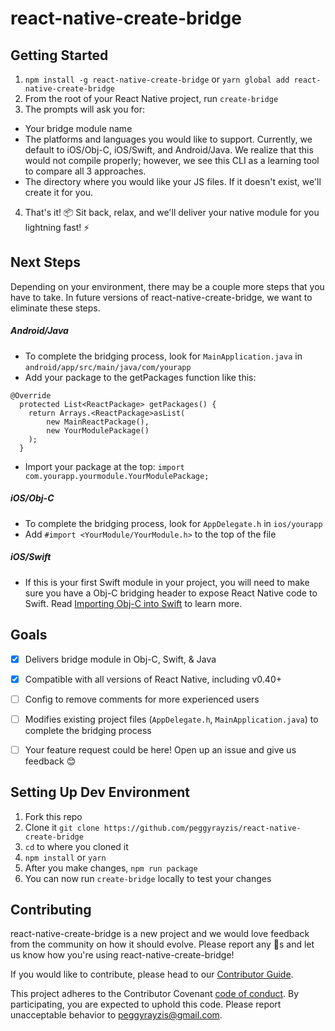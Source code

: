 # react-native-create-bridge


## Getting Started
1. `npm install -g react-native-create-bridge` or `yarn global add react-native-create-bridge`
2. From the root of your React Native project, run `create-bridge`
3. The prompts will ask you for:
  - Your bridge module name
  - The platforms and languages you would like to support. Currently, we default to iOS/Obj-C, iOS/Swift, and Android/Java. We realize that this would not compile properly; however, we see this CLI as a learning tool to compare all 3 approaches.
  - The directory where you would like your JS files. If it doesn't exist, we'll create it for you.
4. That's it! 📦 Sit back, relax, and we'll deliver your native module for you lightning fast! ⚡️

## Next Steps
Depending on your environment, there may be a couple more steps that you have to take. In future versions of react-native-create-bridge, we want to eliminate these steps.

##### Android/Java
  - To complete the bridging process, look for `MainApplication.java` in `android/app/src/main/java/com/yourapp`
  - Add your package to the getPackages function like this:

  ```
  @Override
    protected List<ReactPackage> getPackages() {
      return Arrays.<ReactPackage>asList(
          new MainReactPackage(),
          new YourModulePackage()
      );
    }
  ```
  - Import your package at the top: `import com.yourapp.yourmodule.YourModulePackage;`

##### iOS/Obj-C
  - To complete the bridging process, look for `AppDelegate.h` in `ios/yourapp`
  - Add `#import <YourModule/YourModule.h>` to the top of the file

##### iOS/Swift
  - If this is your first Swift module in your project, you will need to make sure you have a Obj-C bridging header to expose React Native code to Swift. Read [Importing Obj-C into Swift](https://developer.apple.com/library/content/documentation/Swift/Conceptual/BuildingCocoaApps/MixandMatch.html) to learn more.

## Goals
- [x] Delivers bridge module in Obj-C, Swift, & Java
- [x] Compatible with all versions of React Native, including v0.40+
- [ ] Config to remove comments for more experienced users
- [ ] Modifies existing project files (`AppDelegate.h`, `MainApplication.java`) to complete the bridging process
- [ ] Your feature request could be here! Open up an issue and give us feedback 😊


## Setting Up Dev Environment
1. Fork this repo
2. Clone it `git clone https://github.com/peggyrayzis/react-native-create-bridge`
3. `cd` to where you cloned it
4. `npm install` or `yarn`
5. After you make changes, `npm run package`
6. You can now run `create-bridge` locally to test your changes


## Contributing
react-native-create-bridge is a new project and we would love feedback from the community on how it should evolve. Please report any 🐞s and let us know how you're using react-native-create-bridge!

If you would like to contribute, please head to our [Contributor Guide](CONTRIBUTING.md).

This project adheres to the Contributor Covenant [code of conduct](http://contributor-covenant.org/version/1/3/0/).
By participating, you are expected to uphold this code. Please report unacceptable behavior to peggyrayzis@gmail.com.
